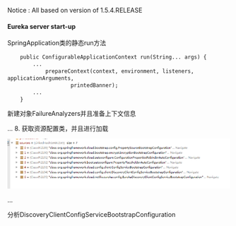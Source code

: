 Notice : All based on version of 1.5.4.RELEASE

#### Eureka server start-up

SpringApplication类的静态run方法

~~~
	public ConfigurableApplicationContext run(String... args) {
		...
			prepareContext(context, environment, listeners, applicationArguments,
					printedBanner);
		...
	}
~~~

新建对象FailureAnalyzers并且准备上下文信息

...
8. 获取资源配置类，并且进行加载

![source](images/source.png "Optional title")

...

分析DiscoveryClientConfigServiceBootstrapConfiguration


